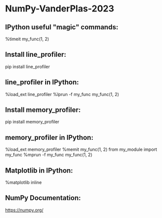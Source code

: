 # NumPy-VanderPlas-2023

## IPython useful "magic" commands:
%timeit my_func(1, 2)

## Install line_profiler:
pip install line_profiler

## line_profiler in IPython:
%load_ext line_profiler
%lprun -f my_func my_func(1, 2)

## Install memory_profiler:
pip install memory_profiler

## memory_profiler in IPython:
%load_ext memory_profiler
%memit my_func(1, 2)
from my_module import my_func
%mprun -f my_func my_func(1, 2)

## Matplotlib in IPython:
%matplotlib inline

## NumPy Documentation:
https://numpy.org/
